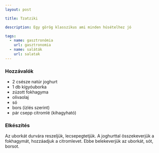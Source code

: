 ```yaml
---
layout: post

title: Tzatziki

description: Egy görög klasszikus ami minden húsételhez jó

tags:
  - name: gasztronómia
    url: gasztronomia
  - name: saláták
    url: salatak
---
```


### Hozzávalók
 - 2 csésze natúr joghurt
 - 1 db kígyóuborka
 - zúzott fokhagyma
 - olívaolaj
 - só
 - bors (ízlés szerint)
 - pár csepp citromlé (kihagyható)


### Elkészítés
Az uborkát durvára reszeljük, lecsepegtetjük. A joghurttal összekeverjük a
 fokhagymát, hozzáadjuk a citromlevet. Ebbe belekeverjük az uborkát, sót, 
 borsot.
